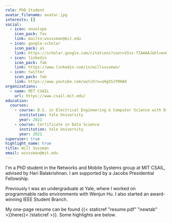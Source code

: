 ```yaml
---
role: PhD Student
avatar_filename: avatar.jpg
interests: []
social:
  - icon: envelope
    icon_pack: fas
    link: mailto:wsussman@mit.edu
  - icon: google-scholar
    icon_pack: ai
    link: https://scholar.google.com/citations?user=VIvs-fIAAAAJ&hl=en&oi=sra
  - icon: linkedin
    icon_pack: fab
    link: https://www.linkedin.com/in/willsussman/
  - icon: twitter
    icon_pack: fab
    link: https://www.youtube.com/watch?v=oHg5SJYRHA0
organizations:
  - name: MIT CSAIL
    url: https://www.csail.mit.edu/
education:
  courses:
    - course: B.S. in Electrical Engineering & Computer Science with Distinction
      institution: Yale University
      year: 2021
    - course: Certificate in Data Science
      institution: Yale University
      year: 2021
superuser: true
highlight_name: true
title: Will Sussman
email: wsussman@mit.edu
---
```

I'm a PhD student in the Networks and Mobile Systems group at MIT CSAIL, advised by Hari Balakrishnan. I am supported by a Jacobs Presidential Fellowship.

Previously I was an undergraduate at Yale, where I worked on programmable radio environments with Wenjun Hu. I also started an award-winning IEEE Student Branch.

My one-page resume can be found {{< staticref "resume.pdf" "newtab" >}}here{{< /staticref >}}. Some highlights are below.